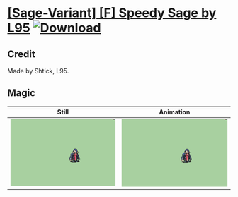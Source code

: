 # [\[Sage-Variant\] \[F\] Speedy Sage by L95](./) [![Download](https://img.shields.io/badge/Download--red?style=social&logo=github)](https://minhaskamal.github.io/DownGit/#/home?url=https://github.com/Klokinator/FE-Repo/tree/main/Battle%20Animations%2FMagi%20-%20Nature-Type%2F%5BSage-Variant%5D%20%5BF%5D%20Speedy%20Sage%20by%20L95%2F6.%20Magic)

## Credit

Made by Shtick, L95.

## Magic

| Still | Animation |
| :---: | :-------: |
| ![Magic still](./Magic_000.png) | ![Magic animation](./Magic.gif) |

